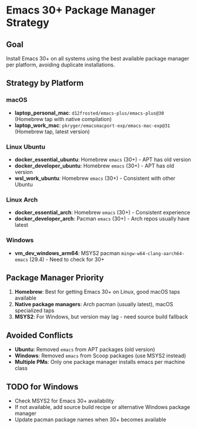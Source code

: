 # Emacs 30+ Package Manager Strategy

## Goal
Install Emacs 30+ on all systems using the best available package manager per platform, avoiding duplicate installations.

## Strategy by Platform

### macOS
- **laptop_personal_mac**: `d12frosted/emacs-plus/emacs-plus@30` (Homebrew tap with native compilation)
- **laptop_work_mac**: `pkryger/emacsmacport-exp/emacs-mac-exp@31` (Homebrew tap, latest version)

### Linux Ubuntu
- **docker_essential_ubuntu**: Homebrew `emacs` (30+) - APT has old version
- **docker_developer_ubuntu**: Homebrew `emacs` (30+) - APT has old version  
- **wsl_work_ubuntu**: Homebrew `emacs` (30+) - Consistent with other Ubuntu

### Linux Arch
- **docker_essential_arch**: Homebrew `emacs` (30+) - Consistent experience
- **docker_developer_arch**: Pacman `emacs` (30+) - Arch repos usually have latest

### Windows
- **vm_dev_windows_arm64**: MSYS2 pacman `mingw-w64-clang-aarch64-emacs` (29.4) - Need to check for 30+

## Package Manager Priority

1. **Homebrew**: Best for getting Emacs 30+ on Linux, good macOS taps available
2. **Native package managers**: Arch pacman (usually latest), macOS specialized taps
3. **MSYS2**: For Windows, but version may lag - need source build fallback

## Avoided Conflicts

- **Ubuntu**: Removed `emacs` from APT packages (old version)
- **Windows**: Removed `emacs` from Scoop packages (use MSYS2 instead)
- **Multiple PMs**: Only one package manager installs emacs per machine class

## TODO for Windows

- Check MSYS2 for Emacs 30+ availability
- If not available, add source build recipe or alternative Windows package manager
- Update pacman package names when 30+ becomes available